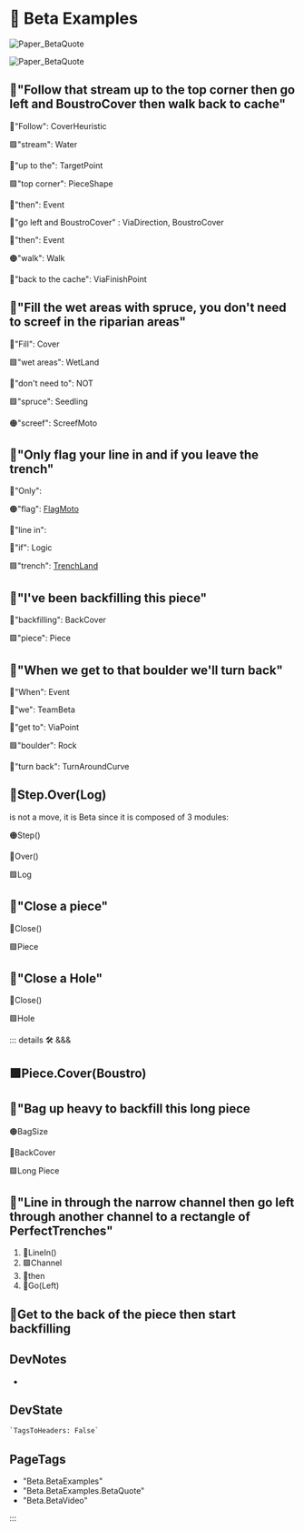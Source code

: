 
# 🔷 <beta>Beta Examples</beta>

![Paper_BetaQuote](/Paper_BetaQuote2.jpg)

![Paper_BetaQuote](/Paper_BetaQuote.jpg)

## 🔷<beta>"<via>Follow that <eco>stream</eco> up to the <eco>top corner</eco> <neuro>then</neuro> go left and BoustroCover </via> <neuro>then</neuro> <moto>walk </moto>back to cache"</beta>

🔻<via>"Follow": CoverHeuristic</via>

🟩<eco>"stream": Water</eco>

🔻<via>"up to the": TargetPoint</via>

🟩<eco>"top corner": PieceShape</eco>

💜<neuro>"then": Event</neuro>

🔻<via>"go left and BoustroCover" : ViaDirection, BoustroCover</via>

💜<neuro>"then": Event</neuro>

🟠<moto>"walk": Walk</moto>

🔻<via>"back to the cache": ViaFinishPoint</via>

## 🔷<beta>"<via>Fill</via> the <eco>wet areas</eco> with <eco>spruce</eco>, you don't need to <moto>screef</moto> in the <eco>riparian areas</eco>"</beta>

🔻<via>"Fill": Cover</via>

🟩<eco>"wet areas": WetLand</eco>

💜<neuro>"don't need to": NOT</neuro>

🟩<eco>"spruce": Seedling</eco>

🟠<moto>"screef": ScreefMoto</moto>

## 🔷<beta>"Only <via>flag</via> your <via>line in</via> and <neuro>if</neuro> you <via>leave</via> the <eco>trench</eco>"</beta>

🔷<beta>"Only": </beta>

🟠<moto>"flag": [FlagMoto](/reference/Moto/ToolMoto/FlagMoto/Overview)</moto>

🔻<via>"line in": </via>

💜<neuro>"if": Logic</neuro>

🟩<eco>"trench": [TrenchLand](/reference/Eco/Prep/TrenchLand)</eco>

## 🔷<beta>"I've been <via>backfilling</via> this <eco>piece</eco>"</beta>

🔻<via>"backfilling": BackCover</via>

🟩<eco>"piece": Piece</eco>

## 🔷<beta>"<neuro>When</neuro> we <via>get to</via> that <eco>boulder</eco> we'll <via>turn back</via>"</beta>

💜<neuro>"When": Event</neuro>

🔷<beta>"we": TeamBeta</beta>

🔻<via>"get to": ViaPoint</via>

🟩<eco>"boulder": Rock</eco>

🔻<via>"turn back": TurnAroundCurve</via>

## 🔷<beta><moto>Step</moto>.<via>Over</via>(<eco>Log</eco>)</beta>

is not a move, it is Beta since it is composed of 3 modules:

🟠<moto>Step()</moto>

🔻<via>Over()</via>

🟩<eco>Log</eco>

## 🔷<beta>"<via>Close</via> a <eco>piece</eco>"</beta>

🔻<via>Close()</via>

🟩<eco>Piece</eco>

## 🔷<beta>"<via>Close</via> a <eco>Hole</eco>"</beta>

🔻<via>Close()</via>

🟩<eco>Hole</eco>

::: details 🛠 <dev>&&&</dev>

## 🟩<eco>Piece</eco>.<via>Cover(Boustro)</via>

## 🔷<beta>"<moto>Bag up heavy</moto> to <via>backfill</via> this <eco>long piece</eco></beta>

🟠<moto>BagSize</moto>

🔻<via>BackCover</via>

🟩<eco>Long Piece</eco>

## 🔷<beta>"<via>Line in through the</via> <eco>narrow channel </eco><neuro>then</neuro> <via>go left through</via> <eco>another channel</eco> <via>to </via>a <eco>rectangle of PerfectTrenches</eco>"</beta>

1. 🔻<via>LineIn()</via>
2. 🟩<eco>Channel</eco>
3. 💜<neuro>then</neuro>
4. 🔻<via>Go(Left)</via>

## 🔷<beta>Get to the back of the piece then start backfilling</beta>

## DevNotes

-

## DevState

```py
`TagsToHeaders: False`
```

<h2>PageTags</h2>

- "Beta.BetaExamples"
- "Beta.BetaExamples.BetaQuote"
- "Beta.BetaVideo"

:::
